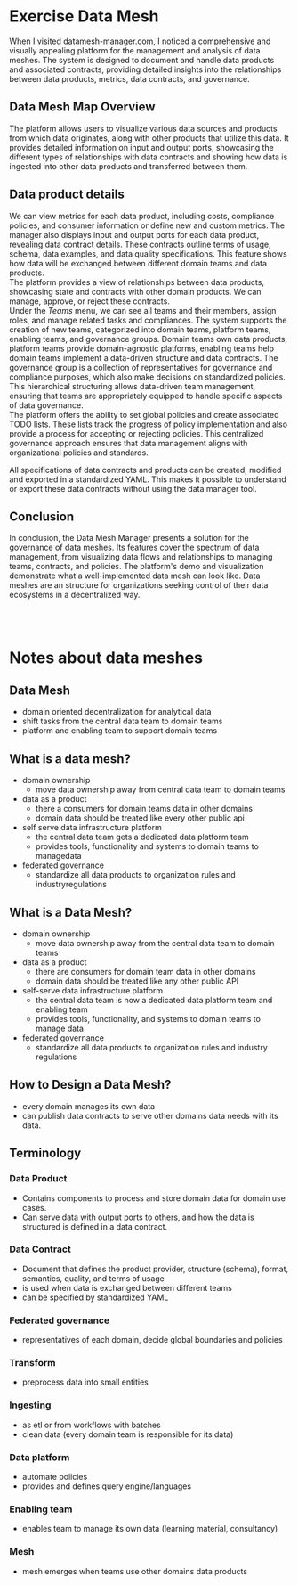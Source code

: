 # Exercise Data Mesh

When I visited datamesh-manager.com, I noticed a comprehensive and visually appealing platform for the management and analysis of data meshes. The system is designed to document and handle data products and associated contracts, providing detailed insights into the relationships between data products, metrics, data contracts, and governance.

## Data Mesh Map Overview 
The platform allows users to visualize various data sources and products from which data originates, along with other products that utilize this data. It provides detailed information on input and output ports, showcasing the different types of relationships with data contracts and showing how data is ingested into other data products and transferred between them.

## Data product details
We can view metrics for each data product, including costs, compliance policies, and consumer information or define new and custom metrics. The manager also displays input and output ports for each data product, revealing data contract details. These contracts outline terms of usage, schema, data examples, and data quality specifications. This feature shows how data will be exchanged between different domain teams and data products.  
The platform provides a view of relationships between data products, showcasing state and contracts with other domain products. We can manage, approve, or reject these contracts.  
Under the *Teams* menu, we can see all teams and their members, assign roles, and manage related tasks and compliances. The system supports the creation of new teams, categorized into domain teams, platform teams, enabling teams, and governance groups. Domain teams own data products, platform teams provide domain-agnostic platforms, enabling teams help domain teams implement a data-driven structure and data contracts. The governance group is a collection of representatives for governance and compliance purposes, which also make decisions on standardized policies. This hierarchical structuring allows data-driven team management, ensuring that teams are appropriately equipped to handle specific aspects of data governance.  
The platform offers the ability to set global policies and create associated TODO lists. These lists track the progress of policy implementation and also provide a process for accepting or rejecting policies. This centralized governance approach ensures that data management aligns with organizational policies and standards.

All specifications of data contracts and products can be created, modified and exported in a standardized YAML. This makes it possible to understand or export these data contracts without using the data manager tool.

## Conclusion
In conclusion, the Data Mesh Manager presents a solution for the governance of data meshes. Its features cover the spectrum of data management, from visualizing data flows and relationships to managing teams, contracts, and policies. The platform's demo and visualization demonstrate what a well-implemented data mesh can look like. Data meshes are an structure for organizations seeking control of their data ecosystems in a decentralized way.

<br>
<br>

# Notes about data meshes
## Data Mesh
- domain oriented decentralization for analytical data
- shift tasks from the central data team to domain teams
- platform and enabling team to support domain teams

## What is a data mesh?
- domain ownership
   - move data ownership away from central data team to domain teams	 
- data as a product
   - there a consumers for domain teams data in other domains
   - domain data should be treated like every other public api
- self serve data infrastructure platform
   - the central data team gets a dedicated data platform team
   - provides tools, functionality and systems to domain teams to managedata
- federated governance
   - standardize all data products to organization rules and industryregulations

## What is a Data Mesh?
- domain ownership
  - move data ownership away from the central data team to domain teams
- data as a product
  - there are consumers for domain team data in other domains
  - domain data should be treated like any other public API
- self-serve data infrastructure platform
  - the central data team is now a dedicated data platform team and enabling team
  - provides tools, functionality, and systems to domain teams to manage data
- federated governance
  - standardize all data products to organization rules and industry regulations

## How to Design a Data Mesh?
- every domain manages its own data
- can publish data contracts to serve other domains data needs with its data.
## Terminology
### Data Product
- Contains components to process and store domain data for domain use cases.
- Can serve data with output ports to others, and how the data is structured is defined in a data contract.
### Data Contract
- Document that defines the product provider, structure (schema), format, semantics, quality, and terms of usage
- is used when data is exchanged between different teams
- can be specified by standardized YAML
### Federated governance
- representatives of each domain, decide global boundaries and policies
### Transform
- preprocess data into small entities
### Ingesting 
- as etl or from workflows with batches
- clean data (every domain team is responsible for its data)
### Data platform
- automate policies
- provides and defines query engine/languages
### Enabling team
- enables team to manage its own data (learning material, consultancy)
### Mesh
- mesh emerges when teams use other domains data products 